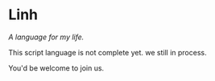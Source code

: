# Linh

*A language for my life.*

This script language is not complete yet. we still in process.

You'd be welcome to join us.
